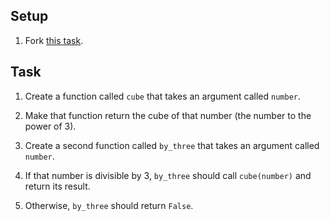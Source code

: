 ## Setup
1. Fork [this task](https://replit.com/@InstructorCODED/4-Functions#main.py).

## Task
1. Create a function called `cube` that takes an argument called `number`.

2. Make that function return the cube of that number (the number to the power of 3).

3. Create a second function called `by_three` that takes an argument called `number`.

4. If that number is divisible by 3, `by_three` should call `cube(number)` and return its result. 

5. Otherwise, `by_three` should return `False`.
